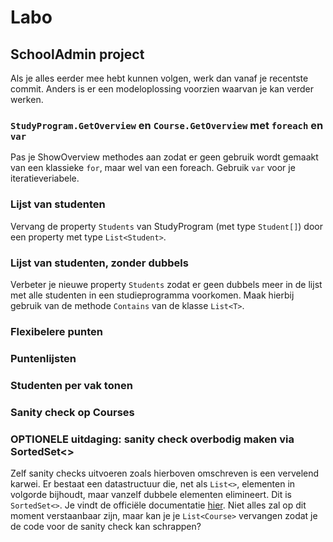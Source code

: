 # Labo

## SchoolAdmin project

Als je alles eerder mee hebt kunnen volgen, werk dan vanaf je recentste commit. Anders is er een modeloplossing voorzien waarvan je kan verder werken.

### `StudyProgram.GetOverview` en `Course.GetOverview` met `foreach` en `var`

Pas je ShowOverview methodes aan zodat er geen gebruik wordt gemaakt van een klassieke `for`, maar wel van een foreach. Gebruik `var` voor je iteratieveriabele.

### Lijst van studenten

Vervang de property `Students` van StudyProgram \(met type `Student[]`\) door een property met type `List<Student>`.

### Lijst van studenten, zonder dubbels

Verbeter je nieuwe property `Students` zodat er geen dubbels meer in de lijst met alle studenten in een studieprogramma voorkomen. Maak hierbij gebruik van de methode `Contains` van de klasse `List<T>`.

### Flexibelere punten

### Puntenlijsten

### Studenten per vak tonen

### Sanity check op Courses

### OPTIONELE uitdaging: sanity check overbodig maken via SortedSet&lt;&gt;

Zelf sanity checks uitvoeren zoals hierboven omschreven is een vervelend karwei. Er bestaat een datastructuur die, net als `List<>`, elementen in volgorde bijhoudt, maar vanzelf dubbele elementen elimineert. Dit is `SortedSet<>`.  Je vindt de officiële documentatie [hier](https://docs.microsoft.com/en-us/dotnet/api/system.collections.generic.sortedset-1?view=netcore-3.1). Niet alles zal op dit moment verstaanbaar zijn, maar kan je je `List<Course>` vervangen zodat je de code voor de sanity check kan schrappen?





